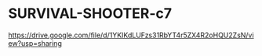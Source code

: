 # SURVIVAL-SHOOTER-c7
https://drive.google.com/file/d/1YKIKdLUFzs31RbYT4r5ZX4R2oHQU2ZsN/view?usp=sharing
